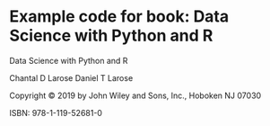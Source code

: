 # Example code for book: Data Science with Python and R

Data Science with Python and R

Chantal D Larose
Daniel T Larose

Copyright © 2019 by John Wiley and Sons, Inc., Hoboken NJ 07030

ISBN: 978-1-119-52681-0